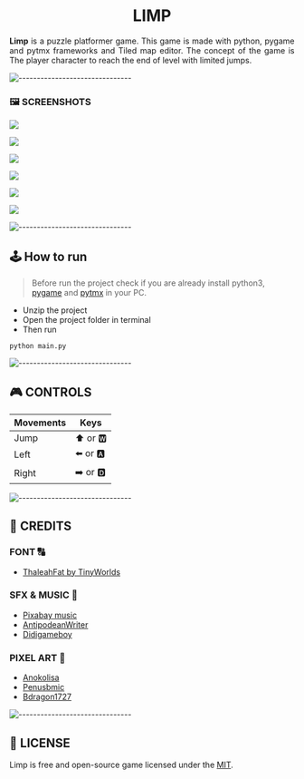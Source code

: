<h1 align = 'center'>LIMP</h1> 
<p style='text-align: justify'><b>Limp</b> is a puzzle platformer game. This game is made with python, pygame and pytmx frameworks and Tiled map editor. The concept of the game is The player character to reach the end of level with limited jumps.</p>

![-------------------------------](https://ezhildev.github.io/limp/src/graphics/rainbow.PNG)

### 🖼️ SCREENSHOTS
![](https://ezhildev.github.io/limp/src/graphics/Screenshots/menu.PNG) 

![](https://ezhildev.github.io/limp/src/graphics/Screenshots/1.PNG) 

![](https://ezhildev.github.io/limp/src/graphics/Screenshots/2.PNG)

![](https://ezhildev.github.io/limp/src/graphics/Screenshots/3.PNG)

![](https://ezhildev.github.io/limp/src/graphics/Screenshots/4.PNG)

![](https://ezhildev.github.io/limp/src/graphics/Screenshots/5.PNG)

![-------------------------------](https://ezhildev.github.io/limp/src/graphics/rainbow.PNG)

## 🕹️ How to run
> Before run the project check if you are already install python3, [pygame](https://www.pygame.org/wiki/GettingStarted) and [pytmx](https://github.com/bitcraft/pytmx#installation) in your PC.
- Unzip the project
- Open the project folder in terminal
- Then run
```
python main.py
```

![-------------------------------](https://ezhildev.github.io/limp/src/graphics/rainbow.PNG)

## 🎮 CONTROLS
Movements | Keys
----------|---------
Jump      | ⬆️ or 🆆
Left      | ⬅️ or 🅰
Right     | ➡️ or 🅳 

![-------------------------------](https://ezhildev.github.io/limp/src/graphics/rainbow.PNG)

## 📜 CREDITS
### FONT 🔠 
- [ThaleahFat by TinyWorlds](https://tinyworlds.itch.io/free-pixel-font-thaleah)

### SFX & MUSIC 🎵 
- [Pixabay music](https://pixabay.com/music/)
- [AntipodeanWriter](https://pixabay.com/music//?utm_source=link-attribution&amp;utm_medium=referral&amp;utm_campaign=music&amp;utm_content=15480)
- [Didigameboy](https://didigameboy.itch.io/jambo-jungle-free-sprites-asset-pack)

### PIXEL ART 👾 
- [Anokolisa](https://anokolisa.itch.io/)
- [Penusbmic](https://penusbmic.itch.io/)
- [Bdragon1727](https://bdragon1727.itch.io/)

![-------------------------------](https://ezhildev.github.io/limp/src/graphics/rainbow.PNG)

## 📝 LICENSE
Limp is free and open-source game licensed under the [MIT](./LICENSE). 
